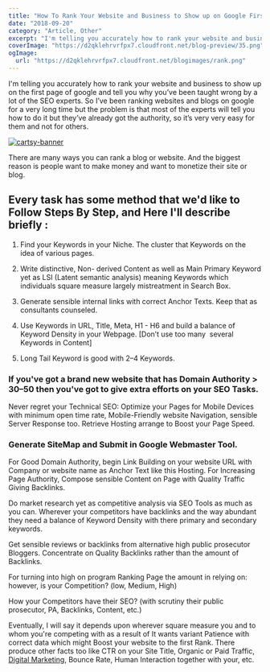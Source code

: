 ```yaml
---
title: "How To Rank Your Website and Business to Show up on Google First Page"
date: "2018-09-20"
category: "Article, Other"
excerpt: "I'm telling you accurately how to rank your website and business to show up on the first page of google and tell you why you’ve been taught wrong by a lot of the SEO experts. So I’ve been ranking websites and blogs on google for a very long time but the problem is that most"
coverImage: "https://d2qklehrvrfpx7.cloudfront.net/blog-preview/35.png"
ogImage:
  url: "https://d2qklehrvrfpx7.cloudfront.net/blogimages/rank.png"
---
```


I'm telling you accurately how to rank your website and business to show up on the first page of google and tell you why you’ve been taught wrong by a lot of the SEO experts. So I’ve been ranking websites and blogs on google for a very long time but the problem is that most of the experts will tell you how to do it but they’ve already got the authority, so it’s very very easy for them and not for others.

[![cartsy-banner](https://d2qklehrvrfpx7.cloudfront.net/blogimages/cartsy-banner.jpg)](https://bit.ly/cartsyTheme)

There are many ways you can rank a blog or website. And the biggest reason is people want to make money and want to monetize their site or blog.

## **Every task has some method that we'd like to Follow Steps By Step, and Here I'll describe briefly :**

1. Find your Keywords in your Niche. The cluster that Keywords on the idea of various pages.

2. Write distinctive, Non- derived Content as well as Main Primary Keyword yet as LSI (Latent semantic analysis) meaning Keywords which individuals square measure largely mistreatment in Search Box.

3. Generate sensible internal links with correct Anchor Texts. Keep that as consultants counseled.

4. Use Keywords in URL, Title, Meta, H1 - H6 and build a balance of Keyword Density in your Webpage. \[Don’t use too many  several Keywords in Content\]

5. Long Tail Keyword is good with 2–4 Keywords.

### **If you've got a brand new website that has Domain Authority > 30–50 then you've got to give extra efforts on your SEO Tasks.**

Never regret your Technical SEO: Optimize your Pages for Mobile Devices with minimum open time rate, Mobile-Friendly website Navigation, sensible Server Response too. Retrieve Hosting arrange to Boost your Page Speed.

### **Generate SiteMap and Submit in Google Webmaster Tool.**

For Good Domain Authority, begin Link Building on your website URL with Company or website name as Anchor Text like this Hosting. For Increasing Page Authority, Compose sensible Content on Page with Quality Traffic Giving Backlinks.

Do market research yet as competitive analysis via SEO Tools as much as you can. Wherever your competitors have backlinks and the way abundant they need a balance of Keyword Density with there primary and secondary keywords.

Get sensible reviews or backlinks from alternative high public prosecutor Bloggers. Concentrate on Quality Backlinks rather than the amount of Backlinks.

For turning into high on program Ranking Page the amount in relying on: however, is your Competition? (low, Medium, High)

How your Competitors have their SEO? (with scrutiny their public prosecutor, PA, Backlinks, Content, etc.)

Eventually, I will say it depends upon wherever square measure you and to whom you're competing with as a result of It wants variant Patience with correct data which might Boost your website to the first Rank. There produce other facts too like CTR on your Site Title, Organic or Paid Traffic, [Digital Marketing](https://pioneermarketer.com/), Bounce Rate, Human Interaction together with your, etc.
